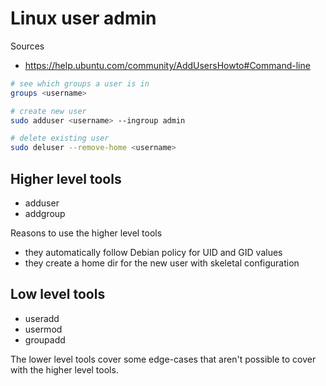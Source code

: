 # Linux user admin

Sources

* https://help.ubuntu.com/community/AddUsersHowto#Command-line

```sh
# see which groups a user is in
groups <username>

# create new user
sudo adduser <username> --ingroup admin

# delete existing user
sudo deluser --remove-home <username>
```

## Higher level tools

* adduser
* addgroup

Reasons to use the higher level tools

* they automatically follow Debian policy for UID and GID values
* they create a home dir for the new user with skeletal configuration

## Low level tools

* useradd
* usermod
* groupadd

The lower level tools cover some edge-cases that aren't possible to cover with
the higher level tools.
